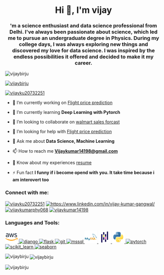 <h1 align="center">Hi 👋, I'm vijay</h1>
<h3 align="center">'m a science enthusiast and data science professional from Delhi. I've always been passionate about science, which led me to pursue an undergraduate degree in Physics. During my college days, I was always exploring new things and discovered my love for data science. I was inspired by the endless possibilities it offered and decided to make it my career.</h3>

<p align="left"> <img src="https://komarev.com/ghpvc/?username=vijaybirju&label=Profile%20views&color=0e75b6&style=flat" alt="vijaybirju" /> </p>

<p align="left"> <a href="https://github.com/ryo-ma/github-profile-trophy"><img src="https://github-profile-trophy.vercel.app/?username=vijaybirju" alt="vijaybirju" /></a> </p>

<p align="left"> <a href="https://twitter.com/vijayku20732251" target="blank"><img src="https://img.shields.io/twitter/follow/vijayku20732251?logo=twitter&style=for-the-badge" alt="vijayku20732251" /></a> </p>

- 🔭 I’m currently working on [Flight price prediction](https://github.com/vijaybirju/Kaggle-notebook)

- 🌱 I’m currently learning **Deep Learning with Pytorch**

- 👯 I’m looking to collaborate on [walmart sales forcast](https://github.com/vijaybirju/walamrt--sales-forescat)

- 🤝 I’m looking for help with [Flight price prediction](https://github.com/vijaybirju/Kaggle-notebook)

- 💬 Ask me about **Data Science, Machine Learning**

- 📫 How to reach me **Vijaykumar14198@gmail.com**

- 📄 Know about my experiences [resume](resume)

- ⚡ Fun fact **I funny if i become opend with you. It take time because i am interovert too**

<h3 align="left">Connect with me:</h3>
<p align="left">
<a href="https://twitter.com/vijayku20732251" target="blank"><img align="center" src="https://raw.githubusercontent.com/rahuldkjain/github-profile-readme-generator/master/src/images/icons/Social/twitter.svg" alt="vijayku20732251" height="30" width="40" /></a>
<a href="https://linkedin.com/in/https://www.linkedin.com/in/vijay-kumar-gangwal/" target="blank"><img align="center" src="https://raw.githubusercontent.com/rahuldkjain/github-profile-readme-generator/master/src/images/icons/Social/linked-in-alt.svg" alt="https://www.linkedin.com/in/vijay-kumar-gangwal/" height="30" width="40" /></a>
<a href="https://kaggle.com/vijaykumarphy068" target="blank"><img align="center" src="https://raw.githubusercontent.com/rahuldkjain/github-profile-readme-generator/master/src/images/icons/Social/kaggle.svg" alt="vijaykumarphy068" height="30" width="40" /></a>
<a href="https://www.hackerrank.com/vijaykumar14198" target="blank"><img align="center" src="https://raw.githubusercontent.com/rahuldkjain/github-profile-readme-generator/master/src/images/icons/Social/hackerrank.svg" alt="vijaykumar14198" height="30" width="40" /></a>
</p>

<h3 align="left">Languages and Tools:</h3>
<p align="left"> <a href="https://aws.amazon.com" target="_blank" rel="noreferrer"> <img src="https://raw.githubusercontent.com/devicons/devicon/master/icons/amazonwebservices/amazonwebservices-original-wordmark.svg" alt="aws" width="40" height="40"/> </a> <a href="https://www.djangoproject.com/" target="_blank" rel="noreferrer"> <img src="https://cdn.worldvectorlogo.com/logos/django.svg" alt="django" width="40" height="40"/> </a> <a href="https://flask.palletsprojects.com/" target="_blank" rel="noreferrer"> <img src="https://www.vectorlogo.zone/logos/pocoo_flask/pocoo_flask-icon.svg" alt="flask" width="40" height="40"/> </a> <a href="https://git-scm.com/" target="_blank" rel="noreferrer"> <img src="https://www.vectorlogo.zone/logos/git-scm/git-scm-icon.svg" alt="git" width="40" height="40"/> </a> <a href="https://www.microsoft.com/en-us/sql-server" target="_blank" rel="noreferrer"> <img src="https://www.svgrepo.com/show/303229/microsoft-sql-server-logo.svg" alt="mssql" width="40" height="40"/> </a> <a href="https://www.mysql.com/" target="_blank" rel="noreferrer"> <img src="https://raw.githubusercontent.com/devicons/devicon/master/icons/mysql/mysql-original-wordmark.svg" alt="mysql" width="40" height="40"/> </a> <a href="https://pandas.pydata.org/" target="_blank" rel="noreferrer"> <img src="https://raw.githubusercontent.com/devicons/devicon/2ae2a900d2f041da66e950e4d48052658d850630/icons/pandas/pandas-original.svg" alt="pandas" width="40" height="40"/> </a> <a href="https://www.python.org" target="_blank" rel="noreferrer"> <img src="https://raw.githubusercontent.com/devicons/devicon/master/icons/python/python-original.svg" alt="python" width="40" height="40"/> </a> <a href="https://pytorch.org/" target="_blank" rel="noreferrer"> <img src="https://www.vectorlogo.zone/logos/pytorch/pytorch-icon.svg" alt="pytorch" width="40" height="40"/> </a> <a href="https://scikit-learn.org/" target="_blank" rel="noreferrer"> <img src="https://upload.wikimedia.org/wikipedia/commons/0/05/Scikit_learn_logo_small.svg" alt="scikit_learn" width="40" height="40"/> </a> <a href="https://seaborn.pydata.org/" target="_blank" rel="noreferrer"> <img src="https://seaborn.pydata.org/_images/logo-mark-lightbg.svg" alt="seaborn" width="40" height="40"/> </a> </p>

<p><img align="left" src="https://github-readme-stats.vercel.app/api/top-langs?username=vijaybirju&show_icons=true&locale=en&layout=compact" alt="vijaybirju" /></p>

<p>&nbsp;<img align="center" src="https://github-readme-stats.vercel.app/api?username=vijaybirju&show_icons=true&locale=en" alt="vijaybirju" /></p>

<p><img align="center" src="https://github-readme-streak-stats.herokuapp.com/?user=vijaybirju&" alt="vijaybirju" /></p>
